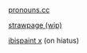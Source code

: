 
[pronouns.cc](https://pronouns.cc/@.RRRocketz)

[strawpage (wip)](https://machinedetonation.straw.page)

[ibispaint x](https://ibispaint.com/artist4/2057983945473611/?type=illust&sort=new) (on hiatus)
